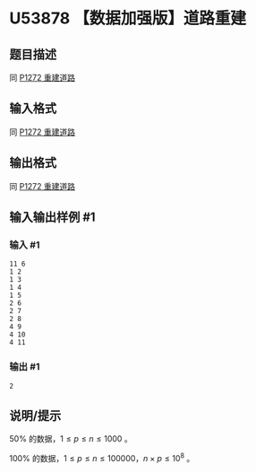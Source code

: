 # U53878 【数据加强版】道路重建

## 题目描述

同 [P1272 重建道路](https://www.luogu.org/problemnew/show/P1272)

## 输入格式

同 [P1272 重建道路](https://www.luogu.org/problemnew/show/P1272)

## 输出格式

同 [P1272 重建道路](https://www.luogu.org/problemnew/show/P1272)

## 输入输出样例 #1

### 输入 #1

```
11 6
1 2
1 3
1 4
1 5
2 6
2 7
2 8
4 9
4 10
4 11
```

### 输出 #1

```
2
```

## 说明/提示

$50\%$ 的数据，$1\le p\le n\le 1000$ 。

$100\%$ 的数据，$1\le p\le n\le 100000$，$n\times p\le 10^8$ 。